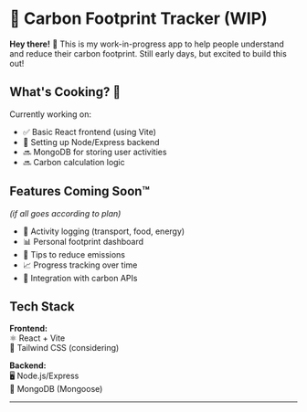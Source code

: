 # 🌱 Carbon Footprint Tracker (WIP)

**Hey there!** 👋 This is my work-in-progress app to help people understand and reduce their carbon footprint. Still early days, but excited to build this out!

## What's Cooking? 🍳
Currently working on:
- ✅ Basic React frontend (using Vite)
- 🚧 Setting up Node/Express backend
- 🔜 MongoDB for storing user activities
- 🔜 Carbon calculation logic

## Features Coming Soon™
*(if all goes according to plan)*
- 📱 Activity logging (transport, food, energy)
- 📊 Personal footprint dashboard
- 🌟 Tips to reduce emissions
- 📈 Progress tracking over time
- 🔌 Integration with carbon APIs

## Tech Stack
**Frontend:**  
⚛️ React + Vite  
🎨 Tailwind CSS (considering)  

**Backend:**  
🖥️ Node.js/Express  
🍃 MongoDB (Mongoose)   


---

